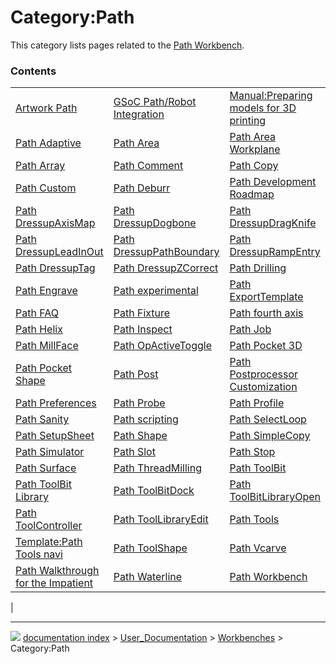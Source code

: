 # Category:Path
This category lists pages related to the [Path Workbench](Path_Workbench.md).

### Contents

|     |     |     |
| --- | --- | --- |
| [Artwork Path](Artwork_Path.md) | [GSoC Path/Robot Integration](GSoC_Path/Robot_Integration.md) | [Manual:Preparing models for 3D printing](Manual_Preparing_models_for_3D_printing.md) |
| [Path Adaptive](Path_Adaptive.md) | [Path Area](Path_Area.md) | [Path Area Workplane](Path_Area_Workplane.md) |
| [Path Array](Path_Array.md) | [Path Comment](Path_Comment.md) | [Path Copy](Path_Copy.md) |
| [Path Custom](Path_Custom.md) | [Path Deburr](Path_Deburr.md) | [Path Development Roadmap](Path_Development_Roadmap.md) |
| [Path DressupAxisMap](Path_DressupAxisMap.md) | [Path DressupDogbone](Path_DressupDogbone.md) | [Path DressupDragKnife](Path_DressupDragKnife.md) |
| [Path DressupLeadInOut](Path_DressupLeadInOut.md) | [Path DressupPathBoundary](Path_DressupPathBoundary.md) | [Path DressupRampEntry](Path_DressupRampEntry.md) |
| [Path DressupTag](Path_DressupTag.md) | [Path DressupZCorrect](Path_DressupZCorrect.md) | [Path Drilling](Path_Drilling.md) |
| [Path Engrave](Path_Engrave.md) | [Path experimental](Path_experimental.md) | [Path ExportTemplate](Path_ExportTemplate.md) |
| [Path FAQ](Path_FAQ.md) | [Path Fixture](Path_Fixture.md) | [Path fourth axis](Path_fourth_axis.md) |
| [Path Helix](Path_Helix.md) | [Path Inspect](Path_Inspect.md) | [Path Job](Path_Job.md) |
| [Path MillFace](Path_MillFace.md) | [Path OpActiveToggle](Path_OpActiveToggle.md) | [Path Pocket 3D](Path_Pocket_3D.md) |
| [Path Pocket Shape](Path_Pocket_Shape.md) | [Path Post](Path_Post.md) | [Path Postprocessor Customization](Path_Postprocessor_Customization.md) |
| [Path Preferences](Path_Preferences.md) | [Path Probe](Path_Probe.md) | [Path Profile](Path_Profile.md) |
| [Path Sanity](Path_Sanity.md) | [Path scripting](Path_scripting.md) | [Path SelectLoop](Path_SelectLoop.md) |
| [Path SetupSheet](Path_SetupSheet.md) | [Path Shape](Path_Shape.md) | [Path SimpleCopy](Path_SimpleCopy.md) |
| [Path Simulator](Path_Simulator.md) | [Path Slot](Path_Slot.md) | [Path Stop](Path_Stop.md) |
| [Path Surface](Path_Surface.md) | [Path ThreadMilling](Path_ThreadMilling.md) | [Path ToolBit](Path_ToolBit.md) |
| [Path ToolBit Library](Path_ToolBit_Library.md) | [Path ToolBitDock](Path_ToolBitDock.md) | [Path ToolBitLibraryOpen](Path_ToolBitLibraryOpen.md) |
| [Path ToolController](Path_ToolController.md) | [Path ToolLibraryEdit](Path_ToolLibraryEdit.md) | [Path Tools](Path_Tools.md) |
| [Template:Path Tools navi](Template_Path_Tools_navi.md) | [Path ToolShape](Path_ToolShape.md) | [Path Vcarve](Path_Vcarve.md) |
| [Path Walkthrough for the Impatient](Path_Walkthrough_for_the_Impatient.md) | [Path Waterline](Path_Waterline.md) | [Path Workbench](Path_Workbench.md) |
|



---
![](images/Right_arrow.png) [documentation index](../README.md) > [User_Documentation](Category_User_Documentation.md) > [Workbenches](Category_Workbenches.md) > Category:Path
